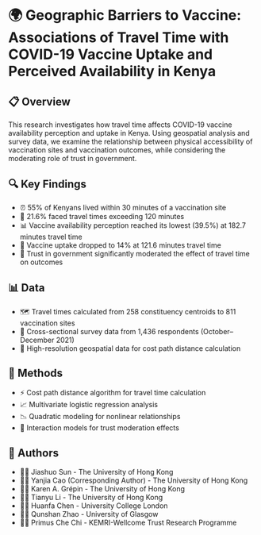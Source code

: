 # 🌍 Geographic Barriers to Vaccine: Associations of Travel Time with COVID-19 Vaccine Uptake and Perceived Availability in Kenya

## 📋 Overview
This research investigates how travel time affects COVID-19 vaccine availability perception and uptake in Kenya. Using geospatial analysis and survey data, we examine the relationship between physical accessibility of vaccination sites and vaccination outcomes, while considering the moderating role of trust in government.

## 🔍 Key Findings
- ⏰ 55% of Kenyans lived within 30 minutes of a vaccination site
- 🚗 21.6% faced travel times exceeding 120 minutes
- 📊 Vaccine availability perception reached its lowest (39.5%) at 182.7 minutes travel time
- 💉 Vaccine uptake dropped to 14% at 121.6 minutes travel time
- 🤝 Trust in government significantly moderated the effect of travel time on outcomes

## 📊 Data
- 🗺️ Travel times calculated from 258 constituency centroids to 811 vaccination sites
- 📝 Cross-sectional survey data from 1,436 respondents (October–December 2021)
- 📍 High-resolution geospatial data for cost path distance calculation

## 🔬 Methods
- ⚡ Cost path distance algorithm for travel time calculation
- 📈 Multivariate logistic regression analysis
- 📉 Quadratic modeling for nonlinear relationships
- 🔄 Interaction models for trust moderation effects

## 👥 Authors
- 👨‍🔬 Jiashuo Sun - The University of Hong Kong
- 👩‍🔬 Yanjia Cao (Corresponding Author) - The University of Hong Kong
- 👩‍🔬 Karen A. Grépin - The University of Hong Kong
- 👨‍🔬 Tianyu Li - The University of Hong Kong
- 👨‍🔬 Huanfa Chen - University College London
- 👨‍🔬 Qunshan Zhao - University of Glasgow
- 👨‍🔬 Primus Che Chi - KEMRI-Wellcome Trust Research Programme
